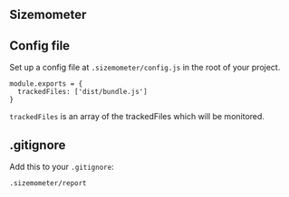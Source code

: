 ## Sizemometer

## Config file

Set up a config file at `.sizemometer/config.js` in the root of your project.

```
module.exports = {
  trackedFiles: ['dist/bundle.js']
}
```

`trackedFiles` is an array of the trackedFiles which will be monitored.

## .gitignore

Add this to your `.gitignore`:

```
.sizemometer/report
```